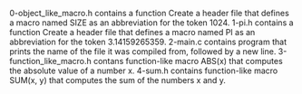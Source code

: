0-object_like_macro.h contains a function Create a header file that defines a macro named SIZE as an abbreviation for the token 1024. 1-pi.h contains a function Create a header file that defines a macro named PI as an abbreviation for the token 3.14159265359. 2-main.c contains program that prints the name of the file it was compiled from, followed by a new line. 3-function_like_macro.h contans function-like macro ABS(x) that computes the absolute value of a number x. 4-sum.h contains function-like macro SUM(x, y) that computes the sum of the numbers x and y.
